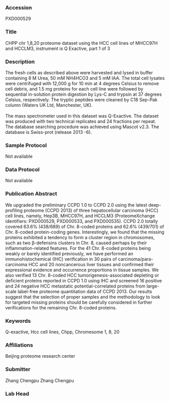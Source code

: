 ### Accession
PXD000529

### Title
CHPP chr 1,8,20 proteome dataset using the HCC cell lines of MHCC97H and HCCLM3, instrument is Q Exactive, part 1 of 3

### Description
The fresh cells as described above were harvested and lysed in buffer containing 8 M Urea, 50 mM NH4HCO3 and 5 mM IAA. The total cell lysates were centrifuged with 12,000 g for 10 min at 4 degrees Celsius  to remove cell debris, and 1.5 mg proteins for each cell line were followed by sequential in-solution protein digestion by Lys-C and trypsin at 37 degrees Celsius, respectively. The tryptic peptides were cleaned by C18 Sep-Pak column (Waters UK Ltd, Manchester, UK).</br></br>The mass spectrometer used in this dataset was Q-Exactive. The dataset was produced with two technical replicates and 24 fractions per repeat. The database searching procedure was achieved using Mascot v2.3. The database is Swiss-prot (release 2013 -6).

### Sample Protocol
Not available

### Data Protocol
Not available

### Publication Abstract
We upgraded the preliminary CCPD 1.0 to CCPD 2.0 using the latest deep-profiling proteome (CCPD 2013) of three hepatocellular carcinoma (HCC) cell lines, namely, Hep3B, MHCC97H, and HCCLM3 (ProteomeXchange identifiers: PXD000529, PXD000533, and PXD000535). CCPD 2.0 totally covered 63.6% (438/689) of Chr. 8-coded proteins and 62.6% (439/701) of Chr. 8-coded protein-coding genes. Interestingly, we found that the missing proteins exhibited a tendency to form a cluster region in chromosomes, such as two &#x3b2;-defensins clusters in Chr. 8, caused perhaps by their inflammation-related features. For the 41 Chr. 8-coded proteins being weakly or barely identified previously, we have performed an immunohistochemical (IHC) verification in 30 pairs of carcinoma/para-carcinoma HCC and 20 noncancerous liver tissues and confirmed their expressional evidence and occurrence proportions in tissue samples. We also verified 13 Chr. 8-coded HCC tumorigenesis-associated depleting or deficient proteins reported in CCPD 1.0 using IHC and screened 16 positive and 24 negative HCC metastatic potential-correlated proteins from large-scale label-free proteome quantitation data of CCPD 2013. Our results suggest that the selection of proper samples and the methodology to look for targeted missing proteins should be carefully considered in further verifications for the remaining Chr. 8-coded proteins.

### Keywords
Q-exactive, Hcc cell lines, Chpp, Chromesome 1, 8, 20

### Affiliations
Beijing proteome research center

### Submitter
Zhang Chengpu Zhang Chengpu

### Lab Head



